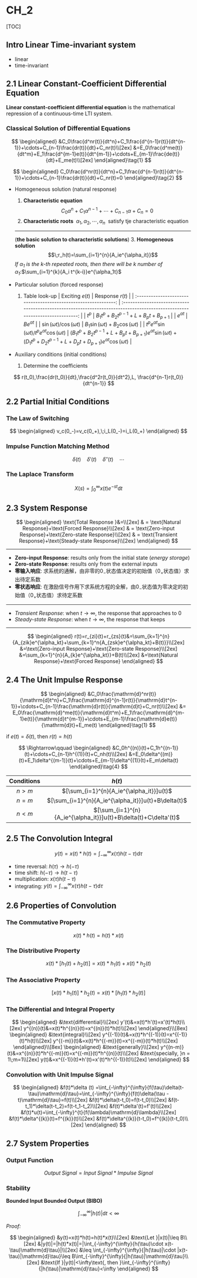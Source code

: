 # CH_2

[TOC]

## Intro Linear Time-invariant system

- linear
- time-invariant

## 2.1 Linear Constant-Coefficient Differential Equation

**Linear constant-coefficient differential equation** is the mathematical repression of a continuous-time LTI system.

### Classical Solution of Differential Equations

$$
\begin{aligned}
    &C_0\frac{d^nr(t)}{dt^n}+C_1\frac{d^{n-1}r(t)}{dt^{n-1}}+\cdots+C_{n-1}\frac{dr(t)}{dt}+C_nr(t)\\[2ex]
    &=E_0\frac{d^me(t)}{dt^m}+E_1\frac{d^{m-1}e(t)}{dt^{m-1}}+\cdots+E_{m-1}\frac{de(t)}{dt}+E_me(t)\\[2ex]
\end{aligned}\tag{1}
$$

$$
\begin{aligned}
    C_0\frac{d^nr(t)}{dt^n}+C_1\frac{d^{n-1}r(t)}{dt^{n-1}}+\cdots+C_{n-1}\frac{dr(t)}{dt}+C_nr(t)=0
\end{aligned}\tag{2}
$$

- Homogeneous solution (natural response)
  1. **Characteristic equation**
     $$C_0\alpha^n+C_1\alpha^{n-1}+\cdots+C_{n-1}\alpha+C_n=0\tag{3}$$
  2. **Characteristic roots** $\;\alpha_1,\alpha_2,\cdots,\alpha_n\;$ satisfy tje characteristic equation
  ***
  (**the basic solution to characteristic solutions**)
  3. **Homogeneous solution**
     $$\;r_h(t)=\sum_{i=1}^{n}{A_ie^{\alpha_it}}$$
     _If $\alpha_1$ is the k-th repeated roots, then there will be k number of $\alpha_1$:_$\sum_{i=1}^{k}{A_i t^{k-i}}e^{\alpha_1t}$
- Particular solution (forced response)
  1. Table look-up
     | Exciting $e(t)$ | Response $r(t)$ |
     | :-------------------------------------------------------------: | :-------------------------------------------------------------------------------------------------------------------------: |
     | $t^p$ | $B_1t^p+B_2t^{p-1}+L+B_pt+B_{p+1}$ |
     | $e^{\alpha t}$ | $Be^{\alpha t}$ |
     | $\sin(\omega t)$/$\cos(\omega t)$ | $B_1\sin(\omega t)+B_2\cos (\omega t)$ |
     | $t^pe^{\alpha t}\sin(\omega t)$/$t^pe^{\alpha t}\cos(\omega t)$ | $(B_1t^p+B_2t^{p-1}+L+B_pt+B_{p+1})e^{\alpha t}\sin(\omega t)+(D_1t^p+D_2t^{p-1}+L+D_pt+D_{p+1})e^{\alpha t}\cos(\omega t)$ |
- Auxiliary conditions (initial conditions)

  1. Determine the coefficients

$$
  r(t_0),\frac{dr(t_0)}{dt},\frac{d^2r(t_0)}{dt^2},L,
  \frac{d^{n-1}r(t_0)}{dt^{n-1}}
$$

## 2.2 Partial Initial Conditions

### The Law of Switching

$$
\begin{aligned}
  v_c(0_-)=v_c(0_+),\;i_L(0_-)=i_L(0_+)
\end{aligned}
$$

### Impulse Function Matching Method

$$
\delta(t)\quad\delta'(t)\quad\delta''(t)\quad\cdots
$$

### The Laplace Transform

$$
X(s)=\int_{0}^{\infty}{x(t)e^{-st}\mathrm{d}t}
$$

## 2.3 System Response

$$
\begin{aligned}
  \text{Total Response }&=\\[2ex]
  & = \text{Natural Response}+\text{Forced Response}\\[2ex]
  & = \text{Zero-input Response}+\text{Zero-state Response}\\[2ex]
  & = \text{Transient Response}+\text{Steady-state Response}\\[2ex]
\end{aligned}
$$

---

- **Zero-input Response**: results only from the initial state (_energy storage_)
- **Zero-state Response**: results only from the external inputs
- **零输入响应**: 求系统的通解，由非零的$0_-$状态值决定的初始值（$0_+$状态值）求出待定系数
- **零状态响应**: 在激励信号作用下求系统方程的全解，由$0_-$状态值为零决定的初始值（$0_+$状态值）求待定系数

---

- _Transient Response_: when $t\to\infty$, the response that approaches to 0
- _Steady-state Response_: when $t\to\infty$, the response that keeps

---

$$
\begin{aligned}
r(t)=r_{zi}(t)+r_{zs}(t)&=\sum_{k=1}^{n}{A_{zik}e^{\alpha_kt}+\sum_{k=1}^n{A_{zsk}e^{\alpha_kt}+B(t)}}\\[2ex]
&=\text{Zero-input Response}+\text{Zero-state Response}\\[2ex]
&=\sum_{k=1}^{n}{A_{k}e^{\alpha_kt}}+B(t)\\[2ex]
&=\text{Natural Response}+\text{Forced Response}
\end{aligned}
$$

## 2.4 The Unit Impulse Response

$$
\begin{aligned}
&C_0\frac{\mathrm{d}^nr(t)}{\mathrm{d}t^n}+C_1\frac{\mathrm{d}^{n-1}r(t)}{\mathrm{d}t^{n-1}}+\cdots+C_{n-1}\frac{\mathrm{d}r(t)}{\mathrm{d}t}+C_nr(t)\\[2ex]
&= E_0\frac{\mathrm{d}^me(t)}{\mathrm{d}t^m}+E_1\frac{\mathrm{d}^{m-1}e(t)}{\mathrm{d}t^{m-1}}+\cdots+E_{m-1}\frac{\mathrm{d}e(t)}{\mathrm{d}t}+E_me(t)
\end{aligned}\tag{1}
$$

if $e(t)=\delta(t)$, then $r(t)=h(t)$

$$
\Rightarrow\qquad
\begin{aligned}
  &C_0h^{(n)}(t)+C_1h^{(n-1)}(t)+\cdots+C_{n-1}h^{(1)}(t)+C_nh(t)\\[2ex]
  &=E_0\delta^{(m)}(t)+E_1\delta^{(m-1)}(t)+\cdots+E_{m-1}\delta^{(1)}(t)+E_m\delta(t)
\end{aligned}\tag{4}
$$

| Conditions |                             $h(t)$                              |
| :--------: | :-------------------------------------------------------------: |
|   $n>m$    |            $[\sum_{i=1}^{n}{A_ie^{\alpha_it}}]u(t)$             |
|   $n=m$    |       $[\sum_{i=1}^{n}{A_ie^{\alpha_it}}]u(t)+B\delta(t)$       |
|   $n<m$    | $[\sum_{i=1}^{n}{A_ie^{\alpha_it}}]u(t)+B\delta(t)+C\delta'(t)$ |

## 2.5 The Convolution Integral

$$
y(t)=x(t)*h(t)=\int_{-\infty}^{\infty}{x(\tau)h(t-\tau)\mathrm{d}\tau}
$$

- time reversal: $h(\tau)\rightarrow h(-\tau)$
- time shift: $h(-\tau)\rightarrow h(t-\tau)$
- multiplication: $x(\tau)h(t-\tau)$
- integrating: $y(t)=\int_{-\infty}^{\infty}{x(\tau)h(t-\tau)\mathrm{d}\tau}$

## 2.6 Properties of Convolution

### The Commutative Property

$$
x(t)*h(t)=h(t)*x(t)
$$

### The Distributive Property

$$
x(t)*[h_1(t)+h_2(t)]=x(t)*h_1(t)+x(t)*h_2(t)
$$

### The Associative Property

$$
[x(t)*h_1(t)]*h_2(t)=x(t)*[h_1(t)*h_2(t)]
$$

### The Differential and Integral Property

$$
\begin{aligned}
&\text{differential}\\[2ex]
y'(t)&=x(t)*h'(t)=x'(t)*h(t)\\[2ex]
y^{(n)}(t)&=x(t)*h^{(n)}(t)=x^{(n)}(t)*h(t)\\[2ex]
\end{aligned}\\[8ex]
\begin{aligned}
&\text{integral}\\[2ex]
y^{(-1)}(t)&=x(t)*h^{(-1)}(t)=x^{(-1)}(t)*h(t)\\[2ex]
y^{(-m)}(t)&=x(t)*h^{(-m)}(t)=x^{(-m)}(t)*h(t)\\[2ex]
\end{aligned}\\[8ex]
\begin{aligned}
&\text{generally}\\[2ex]
y^{(n-m)}(t)&=x^{(n)}(t)*h^{(-m)}(t)=x^{(-m)}(t)*h^{(n)}(t)\\[2ex]
&\text{specially, }n = 1\;m=1\\[2ex]
y(t)&=x^{(-1)}(t)*h'(t)=x'(t)*h^{(-1)}(t)\\[2ex]
\end{aligned}
$$

### Convolution with Unit Impulse Signal

$$
\begin{aligned}
	&f(t)*\delta (t) =\int_{-\infty}^{\infty}{f(\tau)\delta(t-\tau)\mathrm{d}\tau}=\int_{-\infty}^{\infty}{f(t)\delta(\tau - t)\mathrm{d}\tau}=f(t)\\[2ex]
	&f(t)*\delta(t-t_0)=f(t-t_0)\\[2ex]
	&f(t-t_1)*\delta(t-t_2)=f(t-t_1-t_2)\\[2ex]
	&f(t)*\delta'(t)=f'(t)\\[2ex]
	&f(t)*u(t)=\int_{-\infty}^{t}{f(\lambda)\mathrm{d}\lambda}\\[2ex]
	&f(t)*\delta^{(k)}(t)=f^{(k)}(t)\\[2ex]
	&f(t)*\delta^{(k)}(t-t_0)=f^{(k)}(t-t_0)\\[2ex]
\end{aligned}
$$

## 2.7 System Properties

### Output Function 

$$
Output\;Signal = Input\;Signal * Impulse\;Signal
$$

### Stability

**Bounded Input Bounded Output (BIBO)**

$$\int_{-\infty}^{\infty}{|h(t)|\mathrm{d}t}<\infty$$

_Proof:_

$$
\begin{aligned}
&y(t)=x(t)*h(t)=h(t)*x(t)\\[2ex]
&\text{Let }|x(t)|\leq B\\[2ex]
&|y(t)|=|h(t)*x(t)|=|\int_{-\infty}^{\infty}{h(\tau)\cdot x(t-\tau)\mathrm{d}\tau}|\\[2ex]
&\leq \int_{-\infty}^{\infty}{|h(\tau)|\cdot |x(t-\tau)|\mathrm{d}\tau}\leq B\int_{-\infty}^{\infty}{|h(\tau)|\mathrm{d}\tau}\\[2ex]
&\text{If }|y(t)|<\infty\text{, then }\int_{-\infty}^{\infty}{|h(\tau)|\mathrm{d}\tau}<\infty
\end{aligned}
$$
